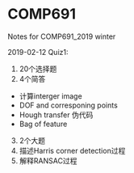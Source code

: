 # COMP691
Notes for COMP691_2019 winter 

2019-02-12
Quiz1:

1. 20个选择题
2. 4个简答

  * 计算interger image 
  * DOF and corresponing points 
  * Hough transfer 伪代码 
  * Bag of feature
3. 2个大题
  1. 描述Harris corner detection过程 
  2. 解释RANSAC过程

